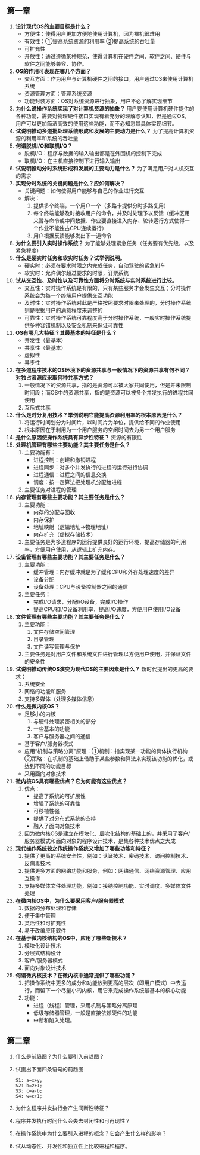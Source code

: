 ## 第一章

1. **设计现代OS的主要目标是什么？**
   - 方便性：使得用户更加方便地使用计算机，因为裸机很难用
   - 有效性：①提高系统资源的利用率 ②提高系统的吞吐量
   - 可扩充性
   - 开放性：通过遵循某种规范，使得计算机在硬件之间、软件之间、硬件与软件之间能够兼容、协作。
2. **OS的作用可表现在哪几个方面？**
   - 交互方面：作为用户与计算机硬件之间的接口，用户通过OS来使用计算机系统
   - 资源管理方面：管理系统资源
   - 功能封装方面：OS对系统资源进行抽象，用户不必了解实现细节
3. **为什么说操作系统实现了对计算机资源的抽象？**
   用户要使用计算机硬件提供的各种功能，需要对物理硬件接口实现有着充分的理解与认知，但是通过OS，用户可以更加简洁高效的使用这些功能，而不必知悉其具体实现细节。
4. **试说明推动多道批处理系统形成和发展的主要动力是什么？**
   为了提高计算机资源的利用率和系统的吞吐量
5. **何谓脱机I/O和联机I/O？**
   - 脱机I/O：程序与数据的输入输出都是在外围机的控制下完成
   - 联机I/O：在主机直接控制下进行输入输出
6. **试说明推动分时系统形成和发展的主要动力是什么？**
   为了满足用户对人机交互的需求
7. **实现分时系统的关键问题是什么？应如何解决？**
   - 关键问题：如何使得用户能够与自己的作业进行交互
   - 解决：
     1. 提供多个终端，一个用户一个（多路卡提供分时多路复用）
     2. 每个终端能够及时接收用户的命令，并及时处理予以反馈（缓冲区用来暂存命令或中间数据、作业要直接进入内存、轮转运行方式使得一个作业不能独占CPU连续运行）
     3. 用户根据反馈能够发出下一道命令
8. **为什么要引入实时操作系统？**
   为了能够处理紧急任务（任务要有优先级，以及紧急程度）
9. **什么是硬实时任务和软实时任务？试举例说明。**
   - 硬实时：必须在要求时限之内完成任务，自动驾驶的紧急刹车
   - 软实时：允许偶尔超过要求的时限，订票系统
10. **试从交互性、及时性以及可靠性方面将分时系统与实时系统进行比较。**
    - 交互性：实时操作系统是有限的，只有某些服务才会发生交互；分时操作系统会为每一个终端用户提供交互功能
    - 及时性：实时操作系统对此是严格按照要求时限来处理的，分时操作系统则是根据用户的满意程度来调整的
    - 可靠性：实时操作系统可靠程度高于分时操作系统，一般实时操作系统提供多种容错机制以及安全机制来保证可靠性
11. **OS有哪几大特征？其最基本的特征是什么？**
    - 并发性（最基本）
    - 共享性（最基本）
    - 虚拟性
    - 异步性
12. **在多道程序技术的OS环境下的资源共享与一般情况下的资源共享有何不同？对独占资源应采取何种共享方式？**
    1. 一般情况下的资源共享，指的是资源可以被大家共同使用，但是并未限制时间段；而OS中的资源共享，指的是资源可以被多个并发执行的进程共同使用
    2. 互斥式共享
13. **什么是时分复用技术？举例说明它能提高资源利用率的根本原因是什么？**
    1. 将运行时间划分为时间片，以时间片为单位，提供给不同的作业使用
    2. 根本原因在于利用为一个用户服务的空闲时间去为另一个用户服务
14. **是什么原因使操作系统具有异步性特征？**
    资源的有限性
15. **处理机管理有哪些主要功能？其主要任务是什么？**
    1. 主要功能有：
       - 进程控制：创建和撤销进程
       - 进程同步：对多个并发执行的进程的运行进行协调
       - 进程通信：进程之间的信息交换
       - 调度：按一定算法把处理机分配给进程
    2. 主要任务对进程的管理
16. **内存管理有哪些主要功能？其主要任务是什么？**
    1. 主要功能：
       - 内存的分配与回收
       - 内存保护
       - 地址映射（逻辑地址->物理地址）
       - 内存扩充（虚拟存储技术）
    2. 主要任务是为多道程序的运行提供良好的运行环境，提高存储器的利用率，方便用户使用，从逻辑上扩充内存。
17. **设备管理有哪些主要功能？其主要任务是什么？**
    1. 主要功能：
       - 缓冲管理：内存缓冲就是为了缓和CPU和外存处理速度的差异
       - 设备分配
       - 设备处理：CPU与设备控制器之间的通信
    2. 主要任务：
       - 完成I/O请求，分配I/O设备，完成I/O操作
       - 提高CPU和I/O设备利用率，提高I/O速度，方便用户使用I/O设备
18. **文件管理有哪些主要功能？其主要任务是什么？**
    1. 主要功能：
       1. 文件存储空间管理
       2. 目录管理
       3. 文件读写管理与保护
    2. 主要任务是对用户文件和系统文件进行管理以方便用户使用，并保证文件的安全性
19. **试说明推动传统OS演变为现代OS的主要因素是什么？**
    新时代提出的更高的要求：
    1. 系统安全
    2. 网络的功能和服务
    3. 支持多媒体（处理多媒体信息）
20. **什么是微内核OS？**
    - 足够小的内核
      1. 与硬件处理紧密相关的部分
      2. 一些基本的功能
      3. 客户与服务器之间的通信
    - 基于客户/服务器模式
    - 应用“机制与策略分离”原理：①机制：指实现某一功能的具体执行机构 ②策略：在机制的基础上借助于某些参数和算法来实现该功能的优化，或达到不同的功能目标
    - 采用面向对象技术
21. **微内核OS具有哪些优点？它为何能有这些优点？**
    1. 优点：
       - 提高了系统的可扩展性
       - 增强了系统的可靠性
       - 可移植性强
       - 提供了对分布式系统的支持
       - 融入了面向对象技术
    2. 因为微内核OS是建立在模块化、层次化结构的基础上的，并采用了客户/服务器模式和面向对象的程序设计技术，是集各种技术优点之大成
22. **现代操作系统较之传统操作系统又增加了哪些功能和特征？**
    1. 提供了更高的系统安全性，例如：认证技术、密码技术、访问控制技术、反病毒技术
    2. 提供更多方面的网络功能和服务，例如：网络通信、网络资源管理、应用互操作
    3. 支持多媒体文件处理功能，例如：接纳控制功能、实时调度、多媒体文件处理
23. **在微内核OS中，为什么要采用客户/服务器模式**
    1. 数据的分布处理和存储
    2. 便于集中管理
    3. 灵活性和可扩充性
    4. 易于改编应用软件
24. **在基于微内核结构的OS中，应用了哪些新技术？**
    1. 模块化设计技术
    2. 分层式结构设计
    3. 客户/服务器模式
    4. 面向对象设计技术
25. **何谓微内核技术？在微内核中通常提供了哪些功能？**
    1. 把操作系统中更多的成分和功能放到更高的层次（即用户模式）中去运行，而留下一个尽量小的内核，用它来完成操作系统最基本的核心功能
    2. 功能：
       - 进程（线程）管理，采用机制与策略分离原理
       - 低级存储器管理，一般是直接依赖硬件的功能
       - 中断和陷入处理。



## 第二章

1. 什么是前趋图？为什么要引入前趋图？

2. 试画出下面四条语句的前趋图

   ```
   S1: a=x+y;
   S2: b=z+1;
   S3: c=a-b;
   S4: w=c+1;
   ```

3. 为什么程序并发执行会产生间断性特征？

4. 程序并发执行时问什么会失去封闭性和可再现性？

5. 在操作系统中为什么要引入进程的概念？它会产生什么样的影响？

6. 试从动态性、并发性和独立性上比较进程和程序。